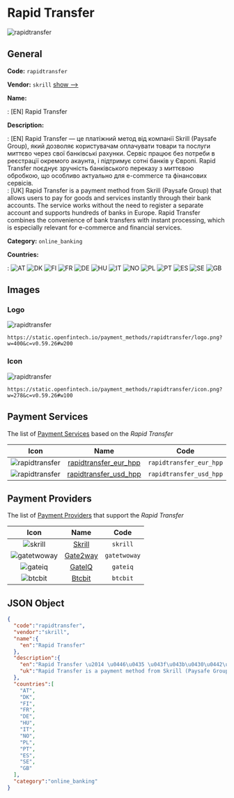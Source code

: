 
# Rapid Transfer 
![rapidtransfer](https://static.openfintech.io/payment_methods/rapidtransfer/logo.png?w=400&c=v0.59.26#w200)  

## General 
**Code:** `rapidtransfer` 
 
**Vendor:** `skrill` [show -->](/vendors/skrill/) 
 
**Name:** 
 
:	[EN] Rapid Transfer 
 
**Description:** 
 
: [EN] Rapid Transfer — це платіжний метод від компанії Skrill (Paysafe Group), який дозволяє користувачам оплачувати товари та послуги миттєво через свої банківські рахунки. Сервіс працює без потреби в реєстрації окремого акаунта, і підтримує сотні банків у Європі. Rapid Transfer поєднує зручність банківського переказу з миттєвою обробкою, що особливо актуально для e-commerce та фінансових сервісів.  
: [UK] Rapid Transfer is a payment method from Skrill (Paysafe Group) that allows users to pay for goods and services instantly through their bank accounts. The service works without the need to register a separate account and supports hundreds of banks in Europe. Rapid Transfer combines the convenience of bank transfers with instant processing, which is especially relevant for e-commerce and financial services. 
 
**Category:** `online_banking` 
 
**Countries:** 
 
:	![AT](https://cdnjs.cloudflare.com/ajax/libs/flag-icon-css/3.3.0/flags/4x3/at.svg#w24) 	![DK](https://cdnjs.cloudflare.com/ajax/libs/flag-icon-css/3.3.0/flags/4x3/dk.svg#w24) 	![FI](https://cdnjs.cloudflare.com/ajax/libs/flag-icon-css/3.3.0/flags/4x3/fi.svg#w24) 	![FR](https://cdnjs.cloudflare.com/ajax/libs/flag-icon-css/3.3.0/flags/4x3/fr.svg#w24) 	![DE](https://cdnjs.cloudflare.com/ajax/libs/flag-icon-css/3.3.0/flags/4x3/de.svg#w24) 	![HU](https://cdnjs.cloudflare.com/ajax/libs/flag-icon-css/3.3.0/flags/4x3/hu.svg#w24) 	![IT](https://cdnjs.cloudflare.com/ajax/libs/flag-icon-css/3.3.0/flags/4x3/it.svg#w24) 	![NO](https://cdnjs.cloudflare.com/ajax/libs/flag-icon-css/3.3.0/flags/4x3/no.svg#w24) 	![PL](https://cdnjs.cloudflare.com/ajax/libs/flag-icon-css/3.3.0/flags/4x3/pl.svg#w24) 	![PT](https://cdnjs.cloudflare.com/ajax/libs/flag-icon-css/3.3.0/flags/4x3/pt.svg#w24) 	![ES](https://cdnjs.cloudflare.com/ajax/libs/flag-icon-css/3.3.0/flags/4x3/es.svg#w24) 	![SE](https://cdnjs.cloudflare.com/ajax/libs/flag-icon-css/3.3.0/flags/4x3/se.svg#w24) 	![GB](https://cdnjs.cloudflare.com/ajax/libs/flag-icon-css/3.3.0/flags/4x3/gb.svg#w24)  

## Images 

### Logo 
![rapidtransfer](https://static.openfintech.io/payment_methods/rapidtransfer/logo.png?w=400&c=v0.59.26#w200)  

```
https://static.openfintech.io/payment_methods/rapidtransfer/logo.png?w=400&c=v0.59.26#w200
```  

### Icon 
![rapidtransfer](https://static.openfintech.io/payment_methods/rapidtransfer/icon.png?w=278&c=v0.59.26#w100)  

```
https://static.openfintech.io/payment_methods/rapidtransfer/icon.png?w=278&c=v0.59.26#w100
```  

## Payment Services 
 
The list of [Payment Services](/payment-services/) based on the _Rapid Transfer_ 

|Icon|Name|Code| 
|:---:|:---:|:---:| 
|![rapidtransfer](https://static.openfintech.io/payment_methods/rapidtransfer/icon.png?w=278&c=v0.59.26#w100) |[rapidtransfer_eur_hpp](/payment-services/rapidtransfer_eur_hpp/)|`rapidtransfer_eur_hpp`| 
|![rapidtransfer](https://static.openfintech.io/payment_methods/rapidtransfer/icon.png?w=278&c=v0.59.26#w100) |[rapidtransfer_usd_hpp](/payment-services/rapidtransfer_usd_hpp/)|`rapidtransfer_usd_hpp`| 
 

## Payment Providers 
 
The list of [Payment Providers](/payment-providers/) that support the _Rapid Transfer_ 

|Icon|Name|Code| 
|:---:|:---:|:---:| 
|![skrill](https://static.openfintech.io/payment_providers/skrill/icon.svg?w=278&c=v0.59.26#w100) |[Skrill](/payment-providers/skrill/)|`skrill`| 
|![gatetwoway](https://static.openfintech.io/payment_providers/gatetwoway/icon.svg?w=278&c=v0.59.26#w100) |[Gate2way](/payment-providers/gatetwoway/)|`gatetwoway`| 
|![gateiq](https://static.openfintech.io/payment_providers/gateiq/icon.svg?w=278&c=v0.59.26#w100) |[GateIQ](/payment-providers/gateiq/)|`gateiq`| 
|![btcbit](https://static.openfintech.io/payment_providers/btcbit/icon.png?w=278&c=v0.59.26#w100) |[Btcbit](/payment-providers/btcbit/)|`btcbit`| 
 

## JSON Object 

```json
{
  "code":"rapidtransfer",
  "vendor":"skrill",
  "name":{
    "en":"Rapid Transfer"
  },
  "description":{
    "en":"Rapid Transfer \u2014 \u0446\u0435 \u043f\u043b\u0430\u0442\u0456\u0436\u043d\u0438\u0439 \u043c\u0435\u0442\u043e\u0434 \u0432\u0456\u0434 \u043a\u043e\u043c\u043f\u0430\u043d\u0456\u0457 Skrill (Paysafe Group), \u044f\u043a\u0438\u0439 \u0434\u043e\u0437\u0432\u043e\u043b\u044f\u0454 \u043a\u043e\u0440\u0438\u0441\u0442\u0443\u0432\u0430\u0447\u0430\u043c \u043e\u043f\u043b\u0430\u0447\u0443\u0432\u0430\u0442\u0438 \u0442\u043e\u0432\u0430\u0440\u0438 \u0442\u0430 \u043f\u043e\u0441\u043b\u0443\u0433\u0438 \u043c\u0438\u0442\u0442\u0454\u0432\u043e \u0447\u0435\u0440\u0435\u0437 \u0441\u0432\u043e\u0457 \u0431\u0430\u043d\u043a\u0456\u0432\u0441\u044c\u043a\u0456 \u0440\u0430\u0445\u0443\u043d\u043a\u0438. \u0421\u0435\u0440\u0432\u0456\u0441 \u043f\u0440\u0430\u0446\u044e\u0454 \u0431\u0435\u0437 \u043f\u043e\u0442\u0440\u0435\u0431\u0438 \u0432 \u0440\u0435\u0454\u0441\u0442\u0440\u0430\u0446\u0456\u0457 \u043e\u043a\u0440\u0435\u043c\u043e\u0433\u043e \u0430\u043a\u0430\u0443\u043d\u0442\u0430, \u0456 \u043f\u0456\u0434\u0442\u0440\u0438\u043c\u0443\u0454 \u0441\u043e\u0442\u043d\u0456 \u0431\u0430\u043d\u043a\u0456\u0432 \u0443 \u0404\u0432\u0440\u043e\u043f\u0456. Rapid Transfer \u043f\u043e\u0454\u0434\u043d\u0443\u0454 \u0437\u0440\u0443\u0447\u043d\u0456\u0441\u0442\u044c \u0431\u0430\u043d\u043a\u0456\u0432\u0441\u044c\u043a\u043e\u0433\u043e \u043f\u0435\u0440\u0435\u043a\u0430\u0437\u0443 \u0437 \u043c\u0438\u0442\u0442\u0454\u0432\u043e\u044e \u043e\u0431\u0440\u043e\u0431\u043a\u043e\u044e, \u0449\u043e \u043e\u0441\u043e\u0431\u043b\u0438\u0432\u043e \u0430\u043a\u0442\u0443\u0430\u043b\u044c\u043d\u043e \u0434\u043b\u044f e-commerce \u0442\u0430 \u0444\u0456\u043d\u0430\u043d\u0441\u043e\u0432\u0438\u0445 \u0441\u0435\u0440\u0432\u0456\u0441\u0456\u0432. ",
    "uk":"Rapid Transfer is a payment method from Skrill (Paysafe Group) that allows users to pay for goods and services instantly through their bank accounts. The service works without the need to register a separate account and supports hundreds of banks in Europe. Rapid Transfer combines the convenience of bank transfers with instant processing, which is especially relevant for e-commerce and financial services."
  },
  "countries":[
    "AT",
    "DK",
    "FI",
    "FR",
    "DE",
    "HU",
    "IT",
    "NO",
    "PL",
    "PT",
    "ES",
    "SE",
    "GB"
  ],
  "category":"online_banking"
}
```  
